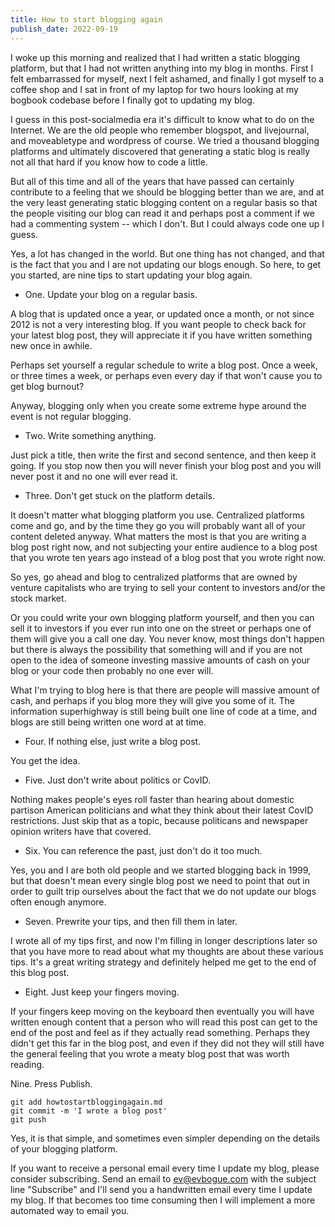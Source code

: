 ```yaml
---
title: How to start blogging again
publish_date: 2022-09-19
---
```


I woke up this morning and realized that I had written a static blogging platform, but that I had not written anything into my blog in months. First I felt embarrassed for myself, next I felt ashamed, and finally I got myself to a coffee shop and I sat in front of my laptop for two hours looking at my bogbook codebase before I finally got to updating my blog.

I guess in this post-socialmedia era it's difficult to know what to do on the Internet. We are the old people who remember blogspot, and livejournal, and moveabletype and wordpress of course. We tried a thousand blogging platforms and ultimately discovered that generating a static blog is really not all that hard if you know how to code a little.

But all of this time and all of the years that have passed can certainly contribute to a feeling that we should be blogging better than we are, and at the very least generating static blogging content on a regular basis so that the people visiting our blog can read it and perhaps post a comment if we had a commenting system -- which I don't. But I could always code one up I guess. 

Yes, a lot has changed in the world. But one thing has not changed, and that is the fact that you and I are not updating our blogs enough. So here, to get you started, are nine tips to start updating your blog again.

+ One. Update your blog on a regular basis.

A blog that is updated once a year, or updated once a month, or not since 2012 is not a very interesting blog. If you want people to check back for your latest blog post, they will appreciate it if you have written something new once in awhile. 

Perhaps set yourself a regular schedule to write a blog post. Once a week, or three times a week, or perhaps even every day if that won't cause you to get blog burnout? 

Anyway, blogging only when you create some extreme hype around the event is not regular blogging.

+ Two. Write something anything.

Just pick a title, then write the first and second sentence, and then keep it going. If you stop now then you will never finish your blog post and you will never post it and no one will ever read it.

+ Three. Don't get stuck on the platform details. 

It doesn't matter what blogging platform you use. Centralized platforms come and go, and by the time they go you will probably want all of your content deleted anyway. What matters the most is that you are writing a blog post right now, and not subjecting your entire audience to a blog post that you wrote ten years ago instead of a blog post that you wrote right now. 

So yes, go ahead and blog to centralized platforms that are owned by venture capitalists who are trying to sell your content to investors and/or the stock market. 

Or you could write your own blogging platform yourself, and then you can sell it to investors if you ever run into one on the street or perhaps one of them will give you a call one day. You never know, most things don't happen but there is always the possibility that something will and if you are not open to the idea of someone investing massive amounts of cash on your blog or your code then probably no one ever will. 

What I'm trying to blog here is that there are people will massive amount of cash, and perhaps if you blog more they will give you some of it. The information superhighway is still being built one line of code at a time, and blogs are still being written one word at at time. 

+ Four. If nothing else, just write a blog post.

You get the idea.

+ Five. Just don't write about politics or CovID.

Nothing makes people's eyes roll faster than hearing about domestic partison American politicians and what they think about their latest CovID restrictions. Just skip that as a topic, because politicans and newspaper opinion writers have that covered.

+ Six. You can reference the past, just don't do it too much.

Yes, you and I are both old people and we started blogging back in 1999, but that doesn't mean every single blog post we need to point that out in order to guilt trip ourselves about the fact that we do not update our blogs often enough anymore.

+ Seven. Prewrite your tips, and then fill them in later. 

I wrote all of my tips first, and now I'm filling in longer descriptions later so that you have more to read about what my thoughts are about these various tips. It's a great writing strategy and definitely helped me get to the end of this blog post.

+ Eight. Just keep your fingers moving.

If your fingers keep moving on the keyboard then eventually you will have written enough content that a person who will read this post can get to the end of the post and feel as if they actually read something. Perhaps they didn't get this far in the blog post, and even if they did not they will still have the general feeling that you wrote a meaty blog post that was worth reading.

Nine. Press Publish.

```
git add howtostartbloggingagain.md
git commit -m 'I wrote a blog post'
git push
```

Yes, it is that simple, and sometimes even simpler depending on the details of your blogging platform.

If you want to receive a personal email every time I update my blog, please consider subscribing. Send an email to [ev@evbogue.com](mailto:ev@evbogue.com) with the subject line "Subscribe" and I'll send you a handwritten email every time I update my blog. If that becomes too time consuming then I will implement a more automated way to email you.
